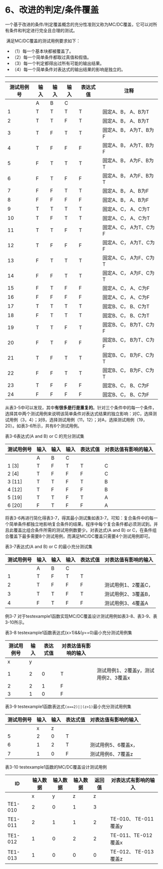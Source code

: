 # 6、改进的判定/条件覆盖

​	一个基于改进的条件/判定覆盖概念的充分性准则又称为MC/DC覆盖，它可以对所有条件和判定进行完全且合理的测试。

​	满足MC/DC覆盖的测试用例要求如下：

- （1）每一个基本块都被覆盖了。
- （2）每一个简单条件都取过真值和假值。
- （3）每一个判定都得出过所有可能的输出结果。
- （4）每一个简单条件对表达式的输出结果的影响是独立的。

------



| 测试用例号 | 输入 | 输入 | 输入 | 表达式值 | 注释                  |
| ---------- | ---- | ---- | ---- | -------- | --------------------- |
|            | A    | B    | C    |          |                       |
| 1          | T    | T    | T    | T        | 固定A、B， A、B为T    |
| 2          | T    | T    | F    | T        | 固定A、B， A、B为T    |
| 3          | T    | F    | T    | T        | 固定A、B， A为T、B为F |
| 4          | T    | F    | F    | F        | 固定A、B， A为T、B为F |
| 5          | F    | T    | T    | T        | 固定A、B， A为F、B为T |
| 6          | F    | T    | F    | F        | 固定A、B， A为F、B为T |
| 7          | F    | F    | T    | T        | 固定A、B， A、B为F    |
| 8          | F    | F    | F    | F        | 固定A、B， A、B为F    |
| 9          | T    | T    | T    | T        | 固定A、C， A、C为T    |
| 10         | T    | F    | T    | T        | 固定A、C， A、C为T    |
| 11         | T    | T    | F    | T        | 固定A、C， A为T、C为F |
| 12         | T    | F    | F    | F        | 固定A、C， A为T、C为F |
| 13         | F    | T    | T    | T        | 固定A、C， A为F、C为T |
| 14         | F    | F    | T    | T        | 固定A、C， A为F、C为T |
| 15         | F    | T    | F    | F        | 固定A、C， A、C为F    |
| 16         | F    | F    | F    | F        | 固定A、C， A、C为F    |
| 17         | T    | T    | T    | T        | 固定B、C， B、C为T    |
| 18         | F    | T    | T    | T        | 固定B、C， B、C为T    |
| 19         | T    | T    | F    | T        | 固定B、C， B为T、C为F |
| 20         | F    | T    | F    | F        | 固定B、C， B为T、C为F |
| 21         | T    | F    | T    | T        | 固定B、C， B为F、C为T |
| 22         | F    | F    | T    | T        | 固定B、C， B为F、C为T |
| 23         | T    | F    | F    | F        | 固定B、C， B、C为F    |
| 24         | F    | F    | F    | F        | 固定B、C， B、C为F    |



从表3-5中可以发现，其中**有很多是行是重复的**。针对三个条件中的每一个条件，选择其中两个测试用例来说明该简单条件对表达式结果的独立影响：对C，选择测试用例（3，4）；对B，选择测试用例（11，12）；对A，选择测试用例（19，20）。如表3-6所示，共有6个测试用例。

表3-6表达式(A and B) or C 的充分测试集

| 测试用例号 | 输入 | 输入 | 输入 | 表达式值 | 对表达值有影响的输入 |
| ---------- | ---- | ---- | ---- | -------- | -------------------- |
|            | A    | B    | C    |          |                      |
| 1  [3]     | T    | F    | T    | T        | C                    |
| 2  [4]     | T    | F    | F    | F        | C                    |
| 3  [11]    | T    | T    | F    | T        | B                    |
| 4  [12]    | T    | F    | F    | F        | B                    |
| 5  [19]    | T    | T    | F    | T        | A                    |
| 6  [20]    | F    | T    | F    | F        | A                    |

将表3-6再进行简化得表3-7，得其最小测试集如表3-7。可知：复合条件中的每一个简单条件都独立地影响复合条件的结果。程序中每个复合条件都必须测试到。并且此覆盖比组合条件所需的测试用例数要少。对表达式(A and B) or C，在条件组合覆盖下最多需要8个测试用例，而满足MC/DC覆盖只需要4个测试用例即可。



表3-7表达式(A and B) or C 的最小充分测试集

| 测试用例号 | 输入 | 输入 | 输入 | 表达式值 | 对表达值有影响的输入 |
| ---------- | ---- | ---- | ---- | -------- | -------------------- |
|            | A    | B    | C    |          |                      |
| 1          | T    | F    | T    | T        |                      |
| 2          | T    | F    | F    | F        | 测试用例1、2覆盖C，  |
| 3          | T    | T    | F    | T        | 测试用例2、3覆盖B，  |
| 4          | F    | T    | F    | F        | 测试用例3、4覆盖A    |

例3-7 对于testexample1函数实现MC/DC覆盖设计测试用例如表3-8、表3-9、表3-10所示。

表3-8 testexample1函数表达式(x>1)&&(y==0)最小充分测试用例集

| 测试用例号 | 输入 | 表达式值 | 对表达值有影响的输入 |                                      |
| ---------- | ---- | -------- | -------------------- | ------------------------------------ |
| x          | y    |          |                      |                                      |
| 1          | 2    | 0        | T                    | 测试用例1、2覆盖y，测试用例2、3覆盖x |
| 2          | 2    | 1        | F                    |                                      |
| 3          | 1    | 0        | F                    |                                      |

表3-9 testexample1函数表达式``(x==2)||(z>1)``最小充分测试用例集

| 测试用例号 | 输入 | 输入 | 表达式值 | 对表达值有影响的输入 |
| ---------- | ---- | ---- | -------- | -------------------- |
|            | x    | z    |          |                      |
| 5          | 2    | 0    | T        |                      |
| 6          | 1    | 2    | T        | 测试用例5、6覆盖x，  |
| 7          | 1    | 0    | F        | 测试用例6、7覆盖z    |

表3-10 testexample1函数的MC/DC覆盖设计测试用例

| ID      | 输入数据 | 输入数据 | 输入数据 | 返回值 | 对表达式有影响的输入 |
| ------- | -------- | -------- | -------- | ------ | -------------------- |
|         | x        | y        | z        | z      |                      |
| TE1-010 | 2        | 0        | 1        | 3      |                      |
| TE1-011 | 2        | 1        | 1        | 2      | TE-010、 TE-011覆盖y |
| TE1-012 | 1        | 0        | 2        | 2      | TE-011、TE-012覆盖x  |
| TE1-013 | 1        | 0        | 0        | 0      | TE-012、 TE-013覆盖z |

